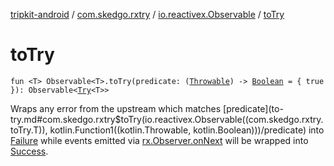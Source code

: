 [tripkit-android](../../index.md) / [com.skedgo.rxtry](../index.md) / [io.reactivex.Observable](index.md) / [toTry](./to-try.md)

# toTry

`fun <T> Observable<T>.toTry(predicate: (`[`Throwable`](https://kotlinlang.org/api/latest/jvm/stdlib/kotlin/-throwable/index.html)`) -> `[`Boolean`](https://kotlinlang.org/api/latest/jvm/stdlib/kotlin/-boolean/index.html)` = { true }): Observable<`[`Try`](../-try.md)`<T>>`

Wraps any error from the upstream which matches [predicate](to-try.md#com.skedgo.rxtry$toTry(io.reactivex.Observable((com.skedgo.rxtry.toTry.T)), kotlin.Function1((kotlin.Throwable, kotlin.Boolean)))/predicate) into [Failure](../-failure/index.md) while
events emitted via [rx.Observer.onNext](#) will be wrapped into [Success](../-success/index.md).

